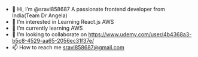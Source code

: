 - 👋 Hi, I’m @sravi858687
A passionate frontend developer from India(Team Dr Angela)
- 👀 I’m interested in Learning React.js AWS
- 🌱 I’m currently learning AWS
- 💞️ I’m looking to collaborate on https://www.udemy.com/user/4b4368a3-b5c8-4529-aa65-2056ec31f37e/
- 📫 How to reach me sravi858687@gmail.com
<!---
sravi858687/sravi858687 is a ✨ special ✨ repository because its `README.md` (this file) appears on your GitHub profile.
You can click the Preview link to take a look at your changes.
--->
